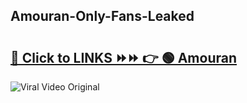 
 ## Amouran-Only-Fans-Leaked

# <h2><a href="https://clipsfans.com/Amouran&ref=git">🔗 Click to LINKS ⏩⏩ 👉 🟢 Amouran </a></h2>

<a href="https://clipsfans.com/Amouran&ref=git" rel="nofollow" data-target="animated-image.originalLink"><img src="https://i.ibb.co.com/xMMVF88/686577567.gif" alt="Viral Video Original" style="max-width: 100%; display: inline-block;" data-target="animated-image.originalImage"></a>
